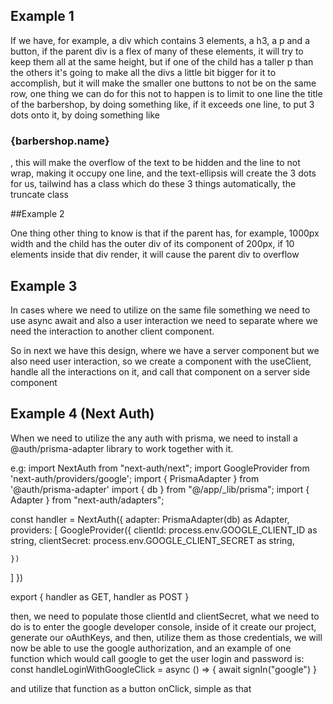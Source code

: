 ## Example 1

If we have, for example, a div which contains 3 elements, a h3, a p and a button, if the parent div is a flex of many of
these elements, it will try to keep them all at the same height, but if one of the child has a taller p than the others
it's going to make all the divs a little bit bigger for it to accomplish, but it will make the smaller one buttons to
not be on the same row, one thing we can do for this not to happen is to limit to one line the title of the barbershop,
by doing something like, if it exceeds one line, to put 3 dots onto it, by doing something like

<h3 className="font-semibold overflow-hidden text-nowrap text-ellipsis">{barbershop.name}</h3>, this will make the overflow
of the text to be hidden and the line to not wrap, making it occupy one line, and the text-ellipsis will create the 3 dots
for us, tailwind has a class which do these 3 things automatically, the truncate class


##Example 2

One thing other thing to know is that if the parent has, for example, 1000px width and the child has the outer div of its
component of 200px, if 10 elements inside that div render, it will cause the parent div to overflow

## Example 3

In cases where we need to utilize on the same file something we need to use async await and also a user interaction we
need to separate where we need the interaction to another client component.

So in next we have this design, where we have a server component but we also need user interaction, so we create a component
with the useClient, handle all the interactions on it, and call that component on a server side component


## Example 4 (Next Auth)

When we need to utilize the any auth with prisma, we need to install a @auth/prisma-adapter library to work together
with it.

e.g: 
import NextAuth from "next-auth/next";
import GoogleProvider from 'next-auth/providers/google';
import { PrismaAdapter } from '@auth/prisma-adapter'
import { db } from "@/app/_lib/prisma";
import { Adapter } from "next-auth/adapters";

const handler = NextAuth({
  adapter: PrismaAdapter(db) as Adapter,
  providers: [
    GoogleProvider({
      clientId: process.env.GOOGLE_CLIENT_ID as string,
      clientSecret: process.env.GOOGLE_CLIENT_SECRET as string,

    })
  ]
})

export { handler as GET, handler as POST }

then, we need to populate those clientId and clientSecret, what we need to do is to enter the google developer console, inside of it create our project, generate our oAuthKeys, and then, utilize them as those credentials, we will now be able to use the google authorization, and an example of one function which would call google to get the user login and password is:   const handleLoginWithGoogleClick = async () => {
    await signIn("google")
  }

  and utilize that function as a button onClick, simple as that



